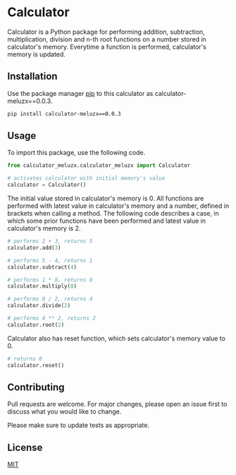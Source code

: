 # Calculator

Calculator is a Python package for performing addition, subtraction, multiplication, division and n-th root functions on a number stored in calculator's memory. Everytime a function is performed, calculator's memory is updated.

## Installation

Use the package manager [pip](https://pip.pypa.io/en/stable/) to this calculator as calculator-meluzx==0.0.3.
```bash
pip install calculator-meluzx==0.0.3
```
## Usage

To import this package, use the following code.
```python
from calculator_meluzx.calculator_meluzx import Calculator

# activates calculator with initial memory's value 
calculator = Calculator()
```
The initial value stored in calculator's memory is 0. All functions are performed with latest value in calculator's memory and a number, defined in brackets when calling a method. The following code describes a case, in which some prior functions have been performed and latest value in calculator's memory is 2.
```python
# performs 2 + 3, returns 5
calculator.add(3)

# performs 5 - 4, returns 1
calculator.subtract(4)

# performs 1 * 8, returns 8
calculator.multiply(8)

# performs 8 / 2, returns 4
calculator.divide(2)

# performs 4 ** 2, returns 2
calculator.root(2)
```
Calculator also has reset function, which sets calculator's memory value to 0.
```python
# returns 0
calculator.reset()
```

## Contributing

Pull requests are welcome. For major changes, please open an issue first to discuss what you would like to change.

Please make sure to update tests as appropriate.

## License

[MIT](https://choosealicense.com/licenses/mit/)